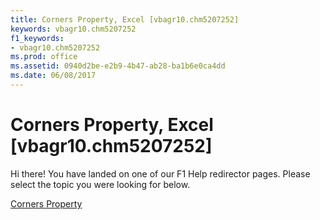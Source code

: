 ```yaml
---
title: Corners Property, Excel [vbagr10.chm5207252]
keywords: vbagr10.chm5207252
f1_keywords:
- vbagr10.chm5207252
ms.prod: office
ms.assetid: 0940d2be-e2b9-4b47-ab28-ba1b6e0ca4dd
ms.date: 06/08/2017
---
```



# Corners Property, Excel [vbagr10.chm5207252]

Hi there! You have landed on one of our F1 Help redirector pages. Please select the topic you were looking for below.

[Corners Property](http://msdn.microsoft.com/library/18e320a0-f138-a727-3205-419e07f4b339%28Office.15%29.aspx)

